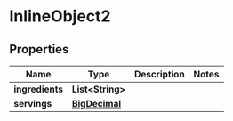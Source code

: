 

# InlineObject2

## Properties

Name | Type | Description | Notes
------------ | ------------- | ------------- | -------------
**ingredients** | **List&lt;String&gt;** |  | 
**servings** | [**BigDecimal**](BigDecimal.md) |  | 



